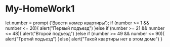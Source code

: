 # My-HomeWork1
let number = prompt ('Ввести номер квартиры');
    if (number >= 1 && number <= 20){
      alert("Первый подъезд")
    }else if (number >= 21 && number <= 48){
      alert("Второй подъезд")
    }else if (number >= 49 && number <= 90){
      alert("Третий подъезд")
    }else{
      alert("Такой квартиры нет в этом доме")
    }
